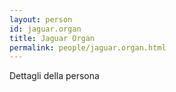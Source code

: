 ```yaml
---
layout: person
id: jaguar.organ
title: Jaguar Organ
permalink: people/jaguar.organ.html
---
```


Dettagli della persona
